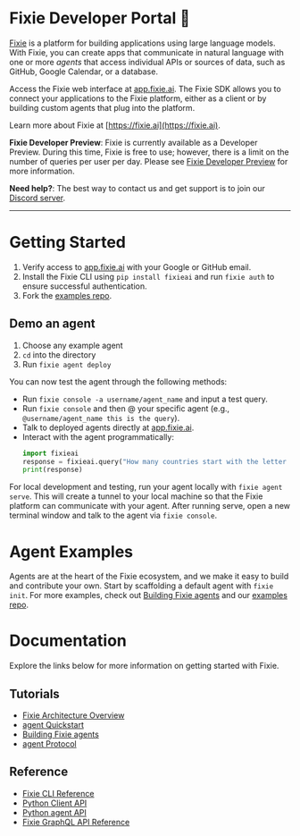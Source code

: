# Fixie Developer Portal 🦊

[Fixie](https://fixie.ai) is a platform for building applications using large language models. With Fixie, you can create apps that communicate in natural language with one or more *agents* that access individual APIs or sources of data, such as GitHub, Google Calendar, or a database.

Access the Fixie web interface at [app.fixie.ai](https://app.fixie.ai). The Fixie SDK allows you to connect your applications to the Fixie platform, either as a client or by building custom agents that plug into the platform.

Learn more about Fixie at [https://fixie.ai](https://fixie.ai).

**Fixie Developer Preview**: Fixie is currently available as a Developer Preview. During this time, Fixie is free to use; however, there is a limit on the number of queries per user per day. Please see [Fixie Developer Preview](developer-preview.md) for more information.

**Need help?**: The best way to contact us and get support is to join our [Discord server](https://discord.gg/MsKAeKF8kU).

---

# Getting Started

1. Verify access to [app.fixie.ai](http://app.fixie.ai) with your Google or GitHub email.
1. Install the Fixie CLI using `pip install fixieai` and run `fixie auth` to ensure successful authentication.
1. Fork the [examples repo](https://github.com/fixie-ai/fixie-examples).

## Demo an agent
1. Choose any example agent
1. `cd` into the directory
1. Run `fixie agent deploy`

You can now test the agent through the following methods:
* Run `fixie console -a username/agent_name` and input a test query.
* Run `fixie console` and then @ your specific agent (e.g., `@username/agent_name this is the query`).
* Talk to deployed agents directly at [app.fixie.ai](http://app.fixie.ai).
* Interact with the agent programmatically:
  ```py
  import fixieai
  response = fixieai.query("How many countries start with the letter R ?")
  print(response)
  ```

For local development and testing, run your agent locally with `fixie agent serve`. This will create a tunnel to your local machine so that the Fixie platform can communicate with your agent. After running serve, open a new terminal window and talk to the agent via `fixie console`.

# Agent Examples

Agents are at the heart of the Fixie ecosystem, and we make it easy to build and contribute your own. Start by scaffolding a default agent with `fixie init`. For more examples, check out [Building Fixie agents](agents.md) and our [examples repo](https://github.com/fixie-ai/fixie-examples).

# Documentation

Explore the links below for more information on getting started with Fixie.

## Tutorials

* [Fixie Architecture Overview](architecture.md)
* [agent Quickstart](agent-quickstart.md)
* [Building Fixie agents](agents.md)
* [agent Protocol](agent-protocol.md)

## Reference

* [Fixie CLI Reference](cli.md)
* [Python Client API](python-client-api.md)
* [Python agent API](python-agent-api.md)
* [Fixie GraphQL API Reference](https://app.fixie.ai/static/docs/index.html)
